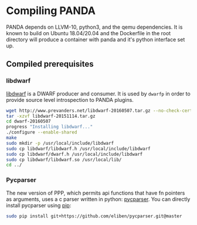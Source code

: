 # Compiling PANDA

PANDA depends on LLVM-10, python3, and the qemu dependencies.
It is known to build on Ubuntu 18.04/20.04 and the Dockerfile in the root directory
will produce a container with panda and it's python interface set up.

## Compiled prerequisites

### libdwarf

[libdwarf](https://www.prevanders.net/dwarf.html) is a DWARF
producer and consumer. It is used by `dwarfp` in order to
provide source level introspection to PANDA plugins.

```sh
wget http://www.prevanders.net/libdwarf-20160507.tar.gz --no-check-certificate
tar -xzvf libdwarf-20151114.tar.gz
cd dwarf-20160507
progress "Installing libdwarf..."
./configure --enable-shared
make
sudo mkdir -p /usr/local/include/libdwarf
sudo cp libdwarf/libdwarf.h /usr/local/include/libdwarf
sudo cp libdwarf/dwarf.h /usr/local/include/libdwarf
sudo cp libdwarf/libdwarf.so /usr/local/lib/
cd ../
```

### Pycparser

The new version of PPP, which permits api functions that have fn pointers as arguments,
uses a c parser written in python: [pycparser](https://github.com/eliben/pycparser).
You can directly install pycparser using [pip](https://pip.pypa.io/):

```sh
sudo pip install git+https://github.com/eliben/pycparser.git@master
```

<!--
Manual installation is also possible:

```
cd ~/software
git clone https://github.com/eliben/pycparser.git
cd pycparser
sudo python setup.py install
```

-->
